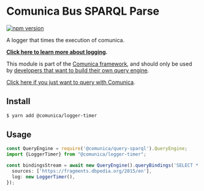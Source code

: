 # Comunica Bus SPARQL Parse

[![npm version](https://badge.fury.io/js/%40comunica%2Flogger-void.svg)](https://www.npmjs.com/package/@comunica/logger-void)

A logger that times the execution of comunica.

**[Click here to learn more about logging](https://comunica.dev/docs/modify/advanced/logging/).**

This module is part of the [Comunica framework](https://github.com/comunica/comunica),
and should only be used by [developers that want to build their own query engine](https://comunica.dev/docs/modify/).

[Click here if you just want to query with Comunica](https://comunica.dev/docs/query/).

## Install

```bash
$ yarn add @comunica/logger-timer
```

## Usage

```typescript
const QueryEngine = require('@comunica/query-sparql').QueryEngine;
import {LoggerTimer} from "@comunica/logger-timer";

const bindingsStream = await new QueryEngine().queryBindings('SELECT * WHERE { ?s ?p ?o }', {
  sources: ['https://fragments.dbpedia.org/2015/en'],
  log: new LoggerTimer(),
});
```
